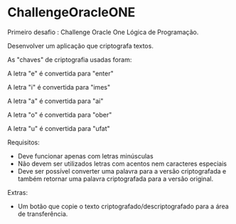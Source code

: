 # ChallengeOracleONE
Primeiro desafio : Challenge Oracle One Lógica de Programação. 


Desenvolver um aplicação que criptografa textos.


As "chaves" de criptografia usadas foram:


A letra "e" é convertida para "enter"

A letra "i" é convertida para "imes"

A letra "a" é convertida para "ai"

A letra "o" é convertida para "ober"

A letra "u" é convertida para "ufat"

Requisitos:
- Deve funcionar apenas com letras minúsculas
- Não devem ser utilizados letras com acentos nem caracteres especiais
- Deve ser possível converter uma palavra para a versão criptografada e também retornar uma palavra criptografada para a versão original.

Extras:
- Um botão que copie o texto criptografado/descriptografado para a área de transferência.


